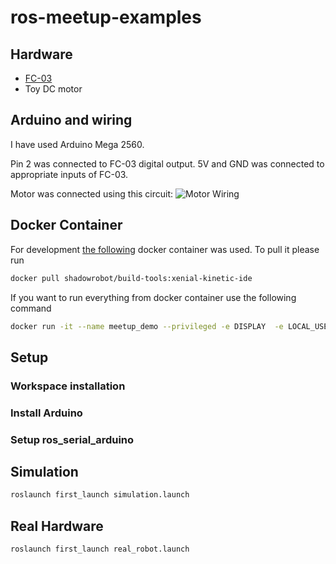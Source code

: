 # ros-meetup-examples
## Hardware 
  * [FC-03](https://www.aliexpress.com/item/Tacho-sensor-Slot-type-Optocoupler-Tacho-generator-Counter-Module-for-Arduino-for-Raspberry-pi/32319062749.html) 
  * Toy DC motor

## Arduino and wiring
I have used Arduino Mega 2560.

Pin 2 was connected to FC-03 digital output.
5V and GND was connected to appropriate inputs of FC-03.

Motor was connected using this circuit:
![Motor Wiring](https://www.codeproject.com/KB/boards-embedded-devices/845211/9.1.jpg "Motor Wiring")

## Docker Container
For development [the following](https://hub.docker.com/r/shadowrobot/build-tools/) docker container was used.
To pull it please run
```bash
docker pull shadowrobot/build-tools:xenial-kinetic-ide
```
If you want to run everything from docker container use the following command
```bash
docker run -it --name meetup_demo --privileged -e DISPLAY  -e LOCAL_USER_ID=$(id -u) -v /dev/ttyUSB0:/dev/ttyUSB0 -v /tmp/.X11-unix:/tmp/.X11-unix:rw shadowrobot/build-tools:xenial-kinetic-ide
```

## Setup

### Workspace installation
### Install Arduino
### Setup ros_serial_arduino

## Simulation
```bash
roslaunch first_launch simulation.launch
```

## Real Hardware 
```bash
roslaunch first_launch real_robot.launch
```
